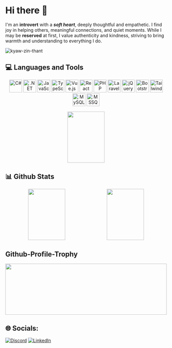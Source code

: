 # Hi there 👋
<p>I'm an <b>introvert</b> with a <i><b>soft heart</b></i>, deeply thoughtful and empathetic. I find joy in helping others, meaningful connections, and quiet moments. While I may be <b>reserved</b> at first, I value authenticity and kindness, striving to bring warmth and understanding to everything I do.
</p>
<p align="left"> <img src="https://komarev.com/ghpvc/?username=KyawZin-boop&label=Profile%20views&color=0e75b6&style=flat" alt="kyaw-zin-thant" /> </p>

## 💻 Languages and Tools 
<p align="center">
    <img src="https://cdn.jsdelivr.net/gh/devicons/devicon/icons/csharp/csharp-original.svg" alt="C#" width="40" height="40"/>
    <img src="https://cdn.jsdelivr.net/gh/devicons/devicon/icons/dotnetcore/dotnetcore-original.svg" alt=".NET" width="40" height="40"/>
  <img src="https://cdn.jsdelivr.net/gh/devicons/devicon/icons/javascript/javascript-original.svg" alt="JavaScript" width="40" height="40"/>
  <img src="https://upload.wikimedia.org/wikipedia/commons/4/4c/Typescript_logo_2020.svg" alt="TypeScript" width="40" height="40"/>
<img src="https://upload.wikimedia.org/wikipedia/commons/9/95/Vue.js_Logo_2.svg" alt="Vue.js" width="40" height="40"/>
  <img src="https://cdn.jsdelivr.net/gh/devicons/devicon/icons/react/react-original.svg" alt="React" width="40" height="40"/>
  <img src="https://cdn.jsdelivr.net/gh/devicons/devicon/icons/php/php-original.svg" alt="PHP" width="40" height="40"/>
  <img src="https://upload.wikimedia.org/wikipedia/commons/9/9a/Laravel.svg" alt="Laravel" width="40" height="40"/>
    <img src="https://cdn.jsdelivr.net/gh/devicons/devicon/icons/jquery/jquery-original.svg" alt="jQuery" width="40" height="40"/>
    <img src="https://cdn.jsdelivr.net/gh/devicons/devicon/icons/bootstrap/bootstrap-original.svg" alt="Bootstrap" width="40" height="40"/>
    <img src="https://upload.wikimedia.org/wikipedia/commons/d/d5/Tailwind_CSS_Logo.svg" alt="Tailwind" width="40" height="40"/>
  <img src="https://cdn.jsdelivr.net/gh/devicons/devicon/icons/mysql/mysql-original.svg" alt="MySQL" width="40" height="40"/>
    <img src="https://cdn.jsdelivr.net/gh/devicons/devicon/icons/microsoftsqlserver/microsoftsqlserver-plain.svg" alt="MSSQL" width="40" height="40"/>
</p>

<p align="center" margin-top="10">
  <img height="160px" width="48%" src="https://github-readme-stats.vercel.app/api/top-langs/?username=KyawZin-boop&layout=compact&theme=radical">
</p>

## 📊 Github Stats
<p align="center">
  <img height="160px" width="48%" src ="https://github-readme-stats.vercel.app/api?username=KyawZin-boop&theme=radical&show_icons=true&hide_border=true&count_private=true">
  <img height="160px" width="48%" src ="https://github-readme-streak-stats.herokuapp.com/?user=KyawZin-boop&theme=radical&hide_border=true">
</p>

## Github-Profile-Trophy
<p align="center">
    <img height="160px" width="100%" src="https://github-profile-trophy.vercel.app/?username=KyawZin-boop&theme=onedark">
</p>

## 🌐 Socials:

[![Discord](https://img.shields.io/badge/Discord-%237289DA.svg?logo=discord&logoColor=white)](https://discord.gg/killua77)
[![LinkedIn](https://img.shields.io/badge/LinkedIn-%230077B5.svg?logo=linkedin&logoColor=white)](https://www.linkedin.com/in/kyaw-zin-thant-5b7192314/)


